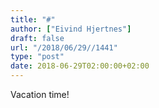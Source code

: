 ```yaml
---
title: "#"
author: ["Eivind Hjertnes"]
draft: false
url: "/2018/06/29//1441"
type: "post"
date: 2018-06-29T02:00:00+02:00
---
```


Vacation time!
